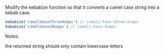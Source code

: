 Modify the kebabize function so that it converts a camel case string into a kebab case.

```js
kebabize('camelsHaveThreeHumps') // camels-have-three-humps
kebabize('camelsHave3Humps') // camels-have-humps
```
Notes:

the returned string should only contain lowercase letters
